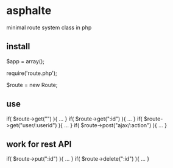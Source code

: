 # asphalte
minimal route system class in php

## install

$app = array();

require('route.php');

$route = new Route;

## use 
if(	$route->get("")	){  ...  }
if(	$route->get(":id")	){  ...  }
if(	$route->get("user/:userid")	){  ...  }
if(	$route->post("ajax/:action")	){  ...  }

## work for rest API

if(	$route->put(":id")	){  ...  }
if(	$route->delete(":id")	){  ...  }
